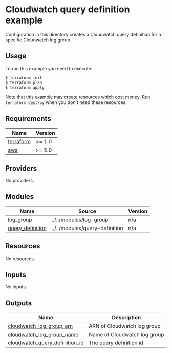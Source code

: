 # Cloudwatch query definition example

Configuration in this directory creates a Cloudwatch query definition for a specific Cloudwatch log group.

## Usage

To run this example you need to execute:

```bash
$ terraform init
$ terraform plan
$ terraform apply
```

Note that this example may create resources which cost money. Run `terraform destroy` when you don't need these resources.

<!-- BEGINNING OF PRE-COMMIT-TERRAFORM DOCS HOOK -->
## Requirements

| Name | Version |
|------|---------|
| <a name="requirement_terraform"></a> [terraform](#requirement\_terraform) | >= 1.0 |
| <a name="requirement_aws"></a> [aws](#requirement\_aws) | >= 5.0 |

## Providers

No providers.

## Modules

| Name | Source | Version |
|------|--------|---------|
| <a name="module_log_group"></a> [log\_group](#module\_log\_group) | ../../modules/log-group | n/a |
| <a name="module_query_definition"></a> [query\_definition](#module\_query\_definition) | ../../modules/query-definition | n/a |

## Resources

No resources.

## Inputs

No inputs.

## Outputs

| Name | Description |
|------|-------------|
| <a name="output_cloudwatch_log_group_arn"></a> [cloudwatch\_log\_group\_arn](#output\_cloudwatch\_log\_group\_arn) | ARN of Cloudwatch log group |
| <a name="output_cloudwatch_log_group_name"></a> [cloudwatch\_log\_group\_name](#output\_cloudwatch\_log\_group\_name) | Name of Cloudwatch log group |
| <a name="output_cloudwatch_query_definition_id"></a> [cloudwatch\_query\_definition\_id](#output\_cloudwatch\_query\_definition\_id) | The query definition id |
<!-- END OF PRE-COMMIT-TERRAFORM DOCS HOOK -->
